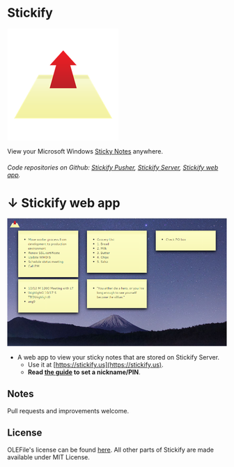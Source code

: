 Stickify
===================
![Stickify logo](https://raw.githubusercontent.com/ansonl/stickify-pusher/master/stickify-logo-256.png)

View your Microsoft Windows [Sticky Notes](http://windows.microsoft.com/en-us/windows7/using-sticky-notes) anywhere.

###### Code repositories on Github:  [Stickify Pusher](https://github.com/ansonl/stickify-pusher), [Stickify Server](https://github.com/ansonl/stickify-server), [Stickify web app](https://github.com/ansonl/stickify-web-app).

↓ Stickify web app
===================
![Stickify sample notes](https://raw.githubusercontent.com/ansonl/stickify-web-app/gh-pages/guide/screenshots/stickify-sample-notes.PNG)

 - A web app to view your sticky notes that are stored on Stickify Server.
	 - Use it at [https://stickify.us](https://stickify.us).
	 - **Read [the guide](https://github.com/ansonl/stickify-web-app/blob/gh-pages/guide/README.md) to set a nickname/PIN**. 
	 
Notes
-------------
Pull requests and improvements welcome.

License
-------------
OLEFile's license can be found [here](https://bitbucket.org/decalage/olefileio_pl/wiki/License).
All other parts of Stickify are made available under MIT License. 
